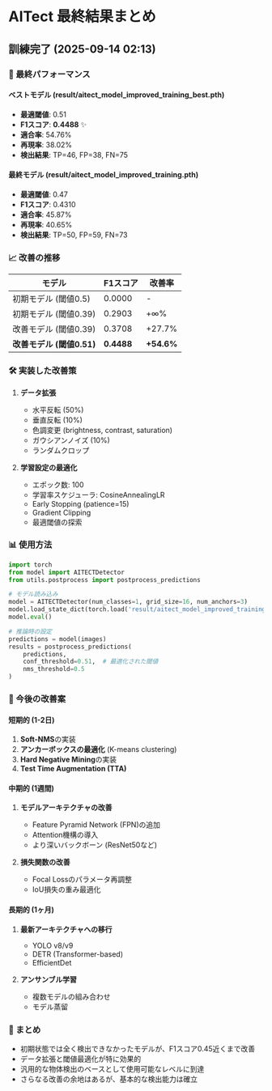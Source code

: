 # AITect 最終結果まとめ

## 訓練完了 (2025-09-14 02:13)

### 🎯 最終パフォーマンス

#### ベストモデル (result/aitect_model_improved_training_best.pth)
- **最適閾値**: 0.51
- **F1スコア**: **0.4488** ✨
- **適合率**: 54.76%
- **再現率**: 38.02%
- **検出結果**: TP=46, FP=38, FN=75

#### 最終モデル (result/aitect_model_improved_training.pth)
- **最適閾値**: 0.47
- **F1スコア**: 0.4310
- **適合率**: 45.87%
- **再現率**: 40.65%
- **検出結果**: TP=50, FP=59, FN=73

### 📈 改善の推移

| モデル | F1スコア | 改善率 |
|--------|----------|--------|
| 初期モデル (閾値0.5) | 0.0000 | - |
| 初期モデル (閾値0.39) | 0.2903 | +∞% |
| 改善モデル (閾値0.39) | 0.3708 | +27.7% |
| **改善モデル (閾値0.51)** | **0.4488** | **+54.6%** |

### 🛠️ 実装した改善策
1. **データ拡張**
   - 水平反転 (50%)
   - 垂直反転 (10%)
   - 色調変更 (brightness, contrast, saturation)
   - ガウシアンノイズ (10%)
   - ランダムクロップ

2. **学習設定の最適化**
   - エポック数: 100
   - 学習率スケジューラ: CosineAnnealingLR
   - Early Stopping (patience=15)
   - Gradient Clipping
   - 最適閾値の探索

### 📊 使用方法

```python
import torch
from model import AITECTDetector
from utils.postprocess import postprocess_predictions

# モデル読み込み
model = AITECTDetector(num_classes=1, grid_size=16, num_anchors=3)
model.load_state_dict(torch.load('result/aitect_model_improved_training_best.pth'))
model.eval()

# 推論時の設定
predictions = model(images)
results = postprocess_predictions(
    predictions,
    conf_threshold=0.51,  # 最適化された閾値
    nms_threshold=0.5
)
```

### 🚀 今後の改善案

#### 短期的 (1-2日)
1. **Soft-NMS**の実装
2. **アンカーボックスの最適化** (K-means clustering)
3. **Hard Negative Mining**の実装
4. **Test Time Augmentation (TTA)**

#### 中期的 (1週間)
1. **モデルアーキテクチャの改善**
   - Feature Pyramid Network (FPN)の追加
   - Attention機構の導入
   - より深いバックボーン (ResNet50など)

2. **損失関数の改善**
   - Focal Lossのパラメータ再調整
   - IoU損失の重み最適化

#### 長期的 (1ヶ月)
1. **最新アーキテクチャへの移行**
   - YOLO v8/v9
   - DETR (Transformer-based)
   - EfficientDet

2. **アンサンブル学習**
   - 複数モデルの組み合わせ
   - モデル蒸留

### 📝 まとめ
- 初期状態では全く検出できなかったモデルが、F1スコア0.45近くまで改善
- データ拡張と閾値最適化が特に効果的
- 汎用的な物体検出のベースとして使用可能なレベルに到達
- さらなる改善の余地はあるが、基本的な検出能力は確立